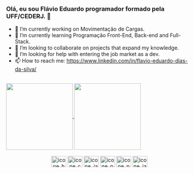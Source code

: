 ### Olá, eu sou Flávio Eduardo programador formado pela UFF/CEDERJ. 👋

- 🔭 I’m currently working on Movimentação de Cargas.
- 🌱 I’m currently learning Programação Front-End, Back-end and Full-Stack.
- 👯 I’m looking to collaborate on projects that expand my knowledge.
- 🤔 I’m looking for help with entering the job market as a dev.
- 📫 How to reach me: https://www.linkedin.com/in/flavio-eduardo-dias-da-silva/
##
<div>
  <a href="https://github.com/Flavioeds82/github-readme-stats">
  <img height = 180em align="center" src="https://github-readme-stats.vercel.app/api?username=Flavioeds82&show_icons=true&theme=dracula" />
</a>
<a href="https://github.com/anuraghazra/convoychat">
  <img height = 180em align="center" src="https://github-readme-stats.vercel.app/api/top-langs/?username=Flavioeds82&layout=compact&langs_count=16&theme=dracula" />
</a>
</div>  

<div style = "display: inline_block" align="center"  ><br>  
  <img align="center" alt="icone_hmtl5" height= 30 width= 40 src="https://cdn.jsdelivr.net/gh/devicons/devicon/icons/html5/html5-original.svg" />
  <img align="center" alt="icone_css3" height= 30 width= 40 src="https://cdn.jsdelivr.net/gh/devicons/devicon/icons/css3/css3-original.svg"/>
  <img align="center" alt="icone_javascript" height= 30 width= 40 src="https://cdn.jsdelivr.net/gh/devicons/devicon/icons/javascript/javascript-original.svg"/>
  <img align="center" alt="icone_python" height= 30 width= 40 src="https://cdn.jsdelivr.net/gh/devicons/devicon/icons/python/python-original.svg"/>
  <img align="center" alt="icone_php" height= 30 width= 40 src="https://cdn.jsdelivr.net/gh/devicons/devicon/icons/php/php-plain.svg" />
  <img align="center" alt="icone_java" height= 30 width= 40 src="https://cdn.jsdelivr.net/gh/devicons/devicon/icons/java/java-original.svg" />
</div>

